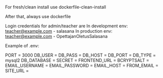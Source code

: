 For fresh/clean install use dockerfile-clean-install

After that, always use dockerfile

Login credentials for admin/teacher are
In development env: teacher@example.com - salasana
In production env: teacher@example.com - OpettajanOletusSalasana


Example of .env:

PORT = 3000
DB_USER =
DB_PASS =
DB_HOST = 
DB_PORT = 
DB_TYPE = mysql2
DB_DATABASE = 
SECRET = 
FRONTEND_URL =
BCRYPTSALT = 
EMAIL_USERNAME =
EMAIL_PASSWORD = 
EMAIL_HOST = 
FROM_EMAIL =
SITE_URL = 